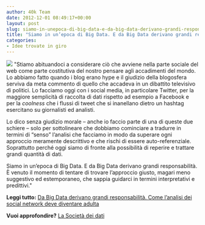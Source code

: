 ```yaml
---
author: 40k Team
date: 2012-12-01 08:49:17+00:00
layout: post
slug: siamo-in-unepoca-di-big-data-e-da-big-data-derivano-grandi-responsabilita
title: "Siamo in un’epoca di Big Data. E da Big Data derivano grandi responsabilità"
categories:
- Idee trovate in giro
---
```


![](http://40k.it/wp-content/uploads/2012/12/bigdata.png) "Stiamo abituandoci a considerare ciò che avviene nella parte sociale del web come parte costitutiva del nostro pensare agli accadimenti del mondo. Lo abbiamo fatto quando i blog erano hype e il giudizio della blogosfera serviva da meta commento di quello che accadeva in un dibattito televisivo di politici. Lo facciamo oggi con i social media, in particolare Twitter, per la maggiore semplicità di raccolta di dati rispetto ad esempio a Facebook e per la _coolness_ che i flussi di tweet che si inanellano dietro un hashtag esercitano su giornalisti ed analisti. 

Lo dico senza giudizio morale – anche io faccio parte di una di queste due schiere – solo per sottolineare che dobbiamo cominciare a tradurre in termini di “senso” l’analisi che facciamo in modo da superare ogni approccio meramente descrittivo e che rischi di essere auto-referenziale. Soprattutto perché oggi siamo di fronte alla possibilità di reperire e trattare grandi quantità di dati. 

Siamo in un’epoca di Big Data. E da Big Data derivano grandi responsabilità. È venuto il momento di tentare di trovare l’approccio giusto, magari meno suggestivo ed estemporaneo, che sappia guidarci in termini interpretativi e predittivi."

**Leggi tutto:** [Da Big Data derivano grandi responsabilità. Come l’analisi dei social network deve diventare adulta](http://mediamondo.wordpress.com/2012/11/30/da-big-data-derivano-grandi-responsabilita-come-lanalisi-dei-social-network-deve-diventare-adulta/)

**Vuoi approfondire?** [La Società dei dati](http://40k.it/la-societa-dei-dati/)
